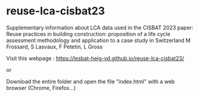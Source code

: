 # reuse-lca-cisbat23
Supplementary information about LCA data used in the CISBAT 2023 paper:
Reuse practices in building construction: proposition of a life cycle assessment methodology and application to a case study in Switzerland
M Frossard, S Lasvaux, F Petetin, L Gross

Visit this webpage : https://lesbat-heig-vd.github.io/reuse-lca-cisbat23/

or

Download the entire folder and open the file "index.html" with a web browser (Chrome, Firefox...)
